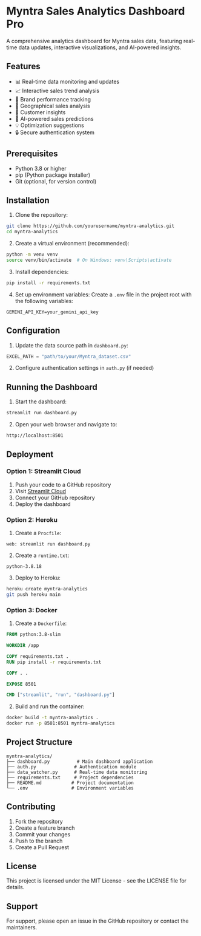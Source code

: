 # Myntra Sales Analytics Dashboard Pro

A comprehensive analytics dashboard for Myntra sales data, featuring real-time data updates, interactive visualizations, and AI-powered insights.

## Features

- 📊 Real-time data monitoring and updates
- 📈 Interactive sales trend analysis
- 🏢 Brand performance tracking
- 📍 Geographical sales analysis
- 👥 Customer insights
- 🤖 AI-powered sales predictions
- 💡 Optimization suggestions
- 🔒 Secure authentication system

## Prerequisites

- Python 3.8 or higher
- pip (Python package installer)
- Git (optional, for version control)

## Installation

1. Clone the repository:
```bash
git clone https://github.com/yourusername/myntra-analytics.git
cd myntra-analytics
```

2. Create a virtual environment (recommended):
```bash
python -m venv venv
source venv/bin/activate  # On Windows: venv\Scripts\activate
```

3. Install dependencies:
```bash
pip install -r requirements.txt
```

4. Set up environment variables:
Create a `.env` file in the project root with the following variables:
```
GEMINI_API_KEY=your_gemini_api_key
```

## Configuration

1. Update the data source path in `dashboard.py`:
```python
EXCEL_PATH = "path/to/your/Myntra_dataset.csv"
```

2. Configure authentication settings in `auth.py` (if needed)

## Running the Dashboard

1. Start the dashboard:
```bash
streamlit run dashboard.py
```

2. Open your web browser and navigate to:
```
http://localhost:8501
```

## Deployment

### Option 1: Streamlit Cloud

1. Push your code to a GitHub repository
2. Visit [Streamlit Cloud](https://streamlit.io/cloud)
3. Connect your GitHub repository
4. Deploy the dashboard

### Option 2: Heroku

1. Create a `Procfile`:
```
web: streamlit run dashboard.py
```

2. Create a `runtime.txt`:
```
python-3.8.18
```

3. Deploy to Heroku:
```bash
heroku create myntra-analytics
git push heroku main
```

### Option 3: Docker

1. Create a `Dockerfile`:
```dockerfile
FROM python:3.8-slim

WORKDIR /app

COPY requirements.txt .
RUN pip install -r requirements.txt

COPY . .

EXPOSE 8501

CMD ["streamlit", "run", "dashboard.py"]
```

2. Build and run the container:
```bash
docker build -t myntra-analytics .
docker run -p 8501:8501 myntra-analytics
```

## Project Structure

```
myntra-analytics/
├── dashboard.py          # Main dashboard application
├── auth.py              # Authentication module
├── data_watcher.py      # Real-time data monitoring
├── requirements.txt     # Project dependencies
├── README.md           # Project documentation
└── .env                # Environment variables
```

## Contributing

1. Fork the repository
2. Create a feature branch
3. Commit your changes
4. Push to the branch
5. Create a Pull Request

## License

This project is licensed under the MIT License - see the LICENSE file for details.

## Support

For support, please open an issue in the GitHub repository or contact the maintainers. 